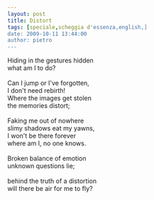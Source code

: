 ```yaml
---
layout: post
title: Distort
tags: [speciale,scheggia d'essenza,english,]
date: 2009-10-11 13:44:00
author: pietro
---
```

Hiding in the gestures hidden<br/>what am I to do?<br/><br/>Can I jump or I've forgotten,<br/>I don't need rebirth!<br/>Where the images get stolen<br/>the memories distort;<br/><br/>Faking me out of nowhere<br/>slimy shadows eat my yawns,<br/>I won't be there forever<br/>where am I, no one knows.<br/><br/>Broken balance of emotion<br/>unknown questions lie;<br/><br/>behind the truth of a distortion<br/>will there be air for me to fly?
